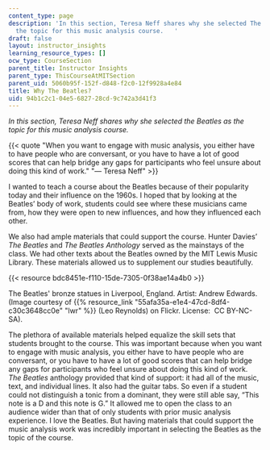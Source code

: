 ```yaml
---
content_type: page
description: 'In this section, Teresa Neff shares why she selected The Beatles as
  the topic for this music analysis course.   '
draft: false
layout: instructor_insights
learning_resource_types: []
ocw_type: CourseSection
parent_title: Instructor Insights
parent_type: ThisCourseAtMITSection
parent_uid: 5060b95f-152f-d848-f2c0-12f9928a4e84
title: Why The Beatles?
uid: 94b1c2c1-04e5-6827-28cd-9c742a3d41f3
---
```

_In this section, Teresa Neff shares why she selected the Beatles as the topic for this music analysis course._

{{< quote "When you want to engage with music analysis, you either have to have people who are conversant, or you have to have a lot of good scores that can help bridge any gaps for participants who feel unsure about doing this kind of work." "— Teresa Neff" >}}

I wanted to teach a course about the Beatles because of their popularity today and their influence on the 1960s. I hoped that by looking at the Beatles’ body of work, students could see where these musicians came from, how they were open to new influences, and how they influenced each other. 

We also had ample materials that could support the course. Hunter Davies’ _The Beatles_ and _The Beatles Anthology_ served as the mainstays of the class. We had other texts about the Beatles owned by the MIT Lewis Music Library. These materials allowed us to supplement our studies beautifully.

{{< resource bdc8451e-f110-15de-7305-0f38ae14a4b0 >}}

The Beatles' bronze statues in Liverpool, England. Artist: Andrew Edwards. (Image courtesy of {{% resource_link "55afa35a-e1e4-47cd-8df4-c30c3648cc0e" "lwr" %}} (Leo Reynolds) on Flickr. License:  CC BY-NC-SA).

The plethora of available materials helped equalize the skill sets that students brought to the course. This was important because when you want to engage with music analysis, you either have to have people who are conversant, or you have to have a lot of good scores that can help bridge any gaps for participants who feel unsure about doing this kind of work. _The Beatles_ anthology provided that kind of support: it had all of the music, text, and individual lines. It also had the guitar tabs. So even if a student could not distinguish a tonic from a dominant, they were still able say, “This note is a D and this note is G.” It allowed me to open the class to an audience wider than that of only students with prior music analysis experience. I love the Beatles. But having materials that could support the music analysis work was incredibly important in selecting the Beatles as the topic of the course.